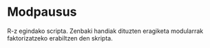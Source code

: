 # Modpausus
R-z egindako scripta. Zenbaki handiak dituzten eragiketa modularrak faktorizatzeko erabiltzen den skripta.
